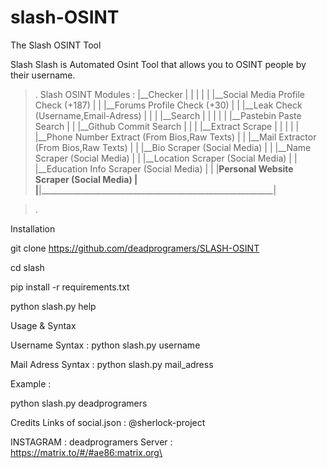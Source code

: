 # slash-OSINT
The Slash OSINT Tool


Slash
Slash is Automated Osint Tool that allows you to OSINT people by their username.

>.
Slash OSINT Modules :
|__Checker                                                    |
|  |                                                          |
|  |__Social Media Profile Check (+187)                       |
|  |__Forums Profile Check (+30)                              |
|  |__Leak Check (Username,Email-Adress)                      |
|                                                             |
|__Search                                                     |
|  |                                                          |
|  |__Pastebin Paste Search                                   |
|  |__Github Commit Search                                    |
|                                                             |
|__Extract Scrape                                             |
|  |                                                          |
|  |__Phone Number Extract      (From Bios,Raw Texts)         |
|  |__Mail Extractor            (From Bios,Raw Texts)         |
|  |__Bio Scraper               (Social Media)                |
|  |__Name Scraper              (Social Media)                |
|  |__Location Scraper          (Social Media)                |
|  |__Education Info Scraper    (Social Media)                |
|  |__Personal Website Scraper  (Social Media)                |
|__|__________________________________________________________|

>.

Installation


git clone https://github.com/deadprogramers/SLASH-OSINT


cd slash

pip install -r requirements.txt

python slash.py help

Usage & Syntax

Username Syntax : python slash.py username


Mail Adress Syntax : python slash.py mail_adress


Example :


python slash.py deadprogramers



Credits
Links of social.json : @sherlock-project

INSTAGRAM : deadprogramers
Server : https://matrix.to/#/#ae86:matrix.org\

